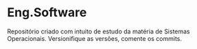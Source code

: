 # Eng.Software

Repositório criado com intuito de estudo da matéria de Sistemas Operacionais.
Versionifique as versões, comente os commits.

